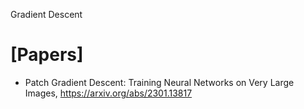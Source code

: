 Gradient Descent

# [Papers]
+ Patch Gradient Descent: Training Neural Networks on Very Large Images, https://arxiv.org/abs/2301.13817

